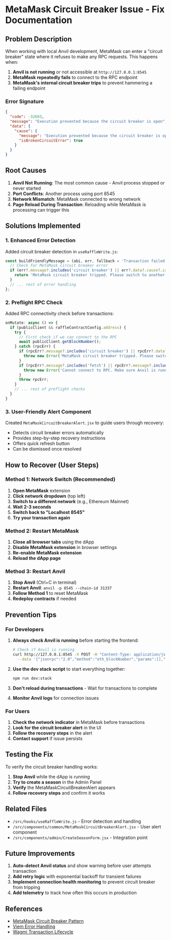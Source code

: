 # MetaMask Circuit Breaker Issue - Fix Documentation

## Problem Description

When working with local Anvil development, MetaMask can enter a "circuit breaker" state where it refuses to make any RPC requests. This happens when:

1. **Anvil is not running** or not accessible at `http://127.0.0.1:8545`
2. **MetaMask repeatedly fails** to connect to the RPC endpoint
3. **MetaMask's internal circuit breaker trips** to prevent hammering a failing endpoint

### Error Signature

```json
{
  "code": -32603,
  "message": "Execution prevented because the circuit breaker is open",
  "data": {
    "cause": {
      "message": "Execution prevented because the circuit breaker is open",
      "isBrokenCircuitError": true
    }
  }
}
```

## Root Causes

1. **Anvil Not Running**: The most common cause - Anvil process stopped or never started
2. **Port Conflicts**: Another process using port 8545
3. **Network Mismatch**: MetaMask connected to wrong network
4. **Page Reload During Transaction**: Reloading while MetaMask is processing can trigger this

## Solutions Implemented

### 1. Enhanced Error Detection

Added circuit breaker detection in `useRaffleWrite.js`:

```javascript
const buildFriendlyMessage = (abi, err, fallback = 'Transaction failed') => {
  // Check for MetaMask circuit breaker error
  if (err?.message?.includes('circuit breaker') || err?.data?.cause?.isBrokenCircuitError) {
    return 'MetaMask circuit breaker tripped. Please switch to another network and back to reset the connection, or restart MetaMask.';
  }
  // ... rest of error handling
};
```

### 2. Preflight RPC Check

Added RPC connectivity check before transactions:

```javascript
onMutate: async () => {
  if (publicClient && raffleContractConfig.address) {
    try {
      // First check if we can connect to the RPC
      await publicClient.getBlockNumber();
    } catch (rpcErr) {
      if (rpcErr?.message?.includes('circuit breaker') || rpcErr?.data?.cause?.isBrokenCircuitError) {
        throw new Error('MetaMask circuit breaker tripped. Please switch to another network and back to reset the connection.');
      }
      if (rpcErr?.message?.includes('fetch') || rpcErr?.message?.includes('ECONNREFUSED')) {
        throw new Error('Cannot connect to RPC. Make sure Anvil is running on http://127.0.0.1:8545');
      }
      throw rpcErr;
    }
    // ... rest of preflight checks
  }
}
```

### 3. User-Friendly Alert Component

Created `MetaMaskCircuitBreakerAlert.jsx` to guide users through recovery:

- Detects circuit breaker errors automatically
- Provides step-by-step recovery instructions
- Offers quick refresh button
- Can be dismissed once resolved

## How to Recover (User Steps)

### Method 1: Network Switch (Recommended)

1. **Open MetaMask** extension
2. **Click network dropdown** (top left)
3. **Switch to a different network** (e.g., Ethereum Mainnet)
4. **Wait 2-3 seconds**
5. **Switch back to "Localhost 8545"**
6. **Try your transaction again**

### Method 2: Restart MetaMask

1. **Close all browser tabs** using the dApp
2. **Disable MetaMask extension** in browser settings
3. **Re-enable MetaMask extension**
4. **Reload the dApp page**

### Method 3: Restart Anvil

1. **Stop Anvil** (Ctrl+C in terminal)
2. **Restart Anvil**: `anvil -p 8545 --chain-id 31337`
3. **Follow Method 1** to reset MetaMask
4. **Redeploy contracts** if needed

## Prevention Tips

### For Developers

1. **Always check Anvil is running** before starting the frontend:
   ```bash
   # Check if Anvil is running
   curl http://127.0.0.1:8545 -X POST -H "Content-Type: application/json" \
     --data '{"jsonrpc":"2.0","method":"eth_blockNumber","params":[],"id":1}'
   ```

2. **Use the dev stack script** to start everything together:
   ```bash
   npm run dev:stack
   ```

3. **Don't reload during transactions** - Wait for transactions to complete

4. **Monitor Anvil logs** for connection issues

### For Users

1. **Check the network indicator** in MetaMask before transactions
2. **Look for the circuit breaker alert** in the UI
3. **Follow the recovery steps** in the alert
4. **Contact support** if issue persists

## Testing the Fix

To verify the circuit breaker handling works:

1. **Stop Anvil** while the dApp is running
2. **Try to create a season** in the Admin Panel
3. **Verify** the MetaMaskCircuitBreakerAlert appears
4. **Follow recovery steps** and confirm it works

## Related Files

- `/src/hooks/useRaffleWrite.js` - Error detection and handling
- `/src/components/common/MetaMaskCircuitBreakerAlert.jsx` - User alert component
- `/src/components/admin/CreateSeasonForm.jsx` - Integration point

## Future Improvements

1. **Auto-detect Anvil status** and show warning before user attempts transaction
2. **Add retry logic** with exponential backoff for transient failures
3. **Implement connection health monitoring** to prevent circuit breaker from tripping
4. **Add telemetry** to track how often this occurs in production

## References

- [MetaMask Circuit Breaker Pattern](https://github.com/MetaMask/eth-json-rpc-middleware)
- [Viem Error Handling](https://viem.sh/docs/error-handling.html)
- [Wagmi Transaction Lifecycle](https://wagmi.sh/react/guides/write-to-contract)
